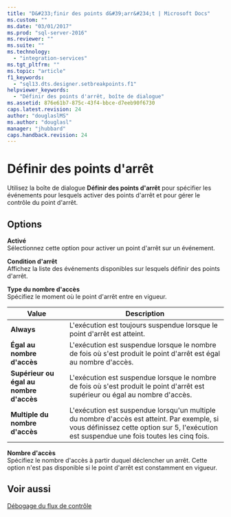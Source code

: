 ```yaml
---
title: "D&#233;finir des points d&#39;arr&#234;t | Microsoft Docs"
ms.custom: ""
ms.date: "03/01/2017"
ms.prod: "sql-server-2016"
ms.reviewer: ""
ms.suite: ""
ms.technology: 
  - "integration-services"
ms.tgt_pltfrm: ""
ms.topic: "article"
f1_keywords: 
  - "sql13.dts.designer.setbreakpoints.f1"
helpviewer_keywords: 
  - "Définir des points d'arrêt, boîte de dialogue"
ms.assetid: 876e61b7-875c-43f4-bbce-d7eeb90f6730
caps.latest.revision: 24
author: "douglaslMS"
ms.author: "douglasl"
manager: "jhubbard"
caps.handback.revision: 24
---
```

# D&#233;finir des points d&#39;arr&#234;t
  Utilisez la boîte de dialogue **Définir des points d'arrêt** pour spécifier les événements pour lesquels activer des points d'arrêt et pour gérer le contrôle du point d'arrêt.  
  
## Options  
 **Activé**  
 Sélectionnez cette option pour activer un point d'arrêt sur un événement.  
  
 **Condition d'arrêt**  
 Affichez la liste des événements disponibles sur lesquels définir des points d'arrêt.  
  
 **Type du nombre d'accès**  
 Spécifiez le moment où le point d'arrêt entre en vigueur.  
  
|Value|Description|  
|-----------|-----------------|  
|**Always**|L'exécution est toujours suspendue lorsque le point d'arrêt est atteint.|  
|**Égal au nombre d'accès**|L'exécution est suspendue lorsque le nombre de fois où s'est produit le point d'arrêt est égal au nombre d'accès.|  
|**Supérieur ou égal au nombre d'accès**|L'exécution est suspendue lorsque le nombre de fois où s'est produit le point d'arrêt est supérieur ou égal au nombre d'accès.|  
|**Multiple du nombre d'accès**|L'exécution est suspendue lorsqu'un multiple du nombre d'accès est atteint. Par exemple, si vous définissez cette option sur 5, l'exécution est suspendue une fois toutes les cinq fois.|  
  
 **Nombre d'accès**  
 Spécifiez le nombre d'accès à partir duquel déclencher un arrêt. Cette option n'est pas disponible si le point d'arrêt est constamment en vigueur.  
  
## Voir aussi  
 [Débogage du flux de contrôle](../../integration-services/troubleshooting/debugging-control-flow.md)  
  
  